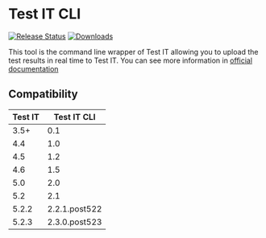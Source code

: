 # Test IT CLI

[![Release
Status](https://img.shields.io/pypi/v/testit-cli?style=plastic)](https://pypi.python.org/pypi/testit-cli)
[![Downloads](https://img.shields.io/pypi/dm/testit-cli?style=plastic)](https://pypi.python.org/pypi/testit-cli)

This tool is the command line wrapper of Test IT allowing you to upload the test results in real time to Test IT.
You can see more information in [official documentation](https://docs.testit.software/user-guide/integrations/cli.html)

## Compatibility

| Test IT | Test IT CLI   |
|---------|---------------|
| 3.5+    | 0.1           |
| 4.4     | 1.0           |
| 4.5     | 1.2           |
| 4.6     | 1.5           |
| 5.0     | 2.0           |
| 5.2     | 2.1           |
| 5.2.2   | 2.2.1.post522 |
| 5.2.3   | 2.3.0.post523 |
